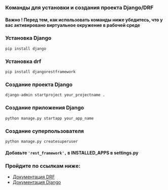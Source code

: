 ### Команды для установки и создания проекта Django/DRF

#### **Важно !** Перед тем, как использовать команды ниже убедитесь, что у вас активировано виртуальное окружение в рабочей среде
### Установка Django 
```
pip install django
```

### Установка drf
```
pip install djangorestframework
```


### Создание проекта Django 
```
django-admin startproject your_projectname .
```

### Создание приложения Django 
```
python manage.py startapp your_app_name
```

### Создание суперпользователя 
```
python manage.py createsuperuser
```

#### Добавьте `'rest_framework',` в INSTALLED_APPS в settings.py


### Пройдите по ссылкам ниже:

* [Документация DRF](https://www.django-rest-framework.org/)
* [Документация Django](https://docs.djangoproject.com/en/4.1/)
